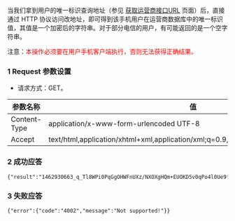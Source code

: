 当我们拿到用户的唯一标识查询地址（参见 [获取运营商接口URL](/document/product/594/10036) 页面）后，直接通过 HTTP 协议访问改地址，即可得到该手机用户在运营商数据库中的唯一标识值，其值是一个加密后的字符串。对于部分电信的用户，有可能返回的是一个空字符串。

注意：<font style="color:red">本操作必须要在用户手机客户端执行，否则无法获得正确结果。</font>


### 1 Request 参数设置

* 请求方式：GET。

| 参数名称| 值 | 
|---------|---------|
| Content-Type | application/x-www-form-urlencoded UTF-8 |
| Accept | text/html,application/xhtml+xml,application/xml;q=0.9,*/*;q=0.8,UC/145,plugin/1,alipay/u |


### 2 成功应答
```
{"result":"1462930663_q_Tl8WPi0PqGgOHWFnUXz/NXOXgHQm+EUOKD5v0qPo4l0Ue9fKGVK79/2QKUVhsVehckYyaDKZ7Hmmb1538k8nnQ=="}
```

### 3 失败应答
```
{"error":{"code":"4002","message":"Not supported!"}}
```
